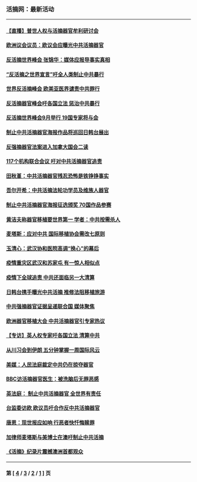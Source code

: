 ### 活摘网：最新活动
---
#### [【直播】普世人权与活摘器官牟利研讨会](../../pages/nf5883/n13425146.md?01130430) 
#### [欧洲议会议员：欧议会应曝光中共活摘器官](../../pages/nf5883/n13336571.md?01130430) 
#### [反活摘世界峰会 张锦华：媒体应报导事实真相](../../pages/nf5883/n13278502.md?01130430) 
#### [“反活摘之世界宣言”吁全人类制止中共暴行](../../pages/nf5883/n13259730.md?01130430) 
#### [世界反活摘峰会 欧美亚医界谴责中共罪行](../../pages/nf5883/n13253550.md?01130430) 
#### [反活摘器官峰会吁各国立法 惩治中共暴行](../../pages/nf5883/n13245052.md?01130430) 
#### [反活摘世界峰会9月举行 19国专家将与会](../../pages/nf5883/n13201492.md?01130430) 
#### [制止中共活摘器官海报作品将巡回日韩台展出](../../pages/nf5883/n13177791.md?01130430) 
#### [反强摘器官法案进入加拿大国会二读](../../pages/nf5883/n13033450.md?01130430) 
#### [117个机构联合会议 吁对中共活摘器官追责](../../pages/nf5883/n12775087.md?01130430) 
#### [田秋堇：中共活摘器官残忍恐怖是铁铮铮事实](../../pages/nf5883/n12702148.md?01130430) 
#### [吾尔开希：中共活摘法轮功学员及维族人器官](../../pages/nf5883/n12693197.md?01130430) 
#### [制止中共活摘器官海报征选颁奖 70国作品参赛](../../pages/nf5883/n12692050.md?01130430) 
#### [黄洁夫称器官移植要世界第一 学者：中共按需杀人](../../pages/nf5883/n12572329.md?01130430) 
#### [麦塔斯：应对中共 国际移植协会需改七原则](../../pages/nf5883/n12514711.md?01130430) 
#### [玉清心：武汉协和医院高调“换心”的幕后](../../pages/nf5883/n12298730.md?01130430) 
#### [疫情重灾区武汉和苏家屯 有一惊人相似点](../../pages/nf5883/n12150824.md?01130430) 
#### [疫情下全球追责 中共还面临另一大清算](../../pages/nf5883/n12070397.md?01130430) 
#### [日韩台携手曝光中共活摘 推修法阻移植旅游](../../pages/nf5883/n11712046.md?01130430) 
#### [中共强摘器官证据呈递联合国 媒体聚焦](../../pages/nf5883/n11546426.md?01130430) 
#### [欧洲器官移植大会 中共活摘器官引专家热议](../../pages/nf5883/n11539095.md?01130430) 
#### [【专访】英人权专家吁各国立法 清算中共](../../pages/nf5883/n11367315.md?01130430) 
#### [从川习会到伊朗 五分钟掌握一周国际风云](../../pages/nf5883/n11338520.md?01130430) 
#### [美媒：人民法庭裁定中共仍在掠夺器官](../../pages/nf5883/n11334897.md?01130430) 
#### [BBC访活摘器官医生：被洗脑后无罪恶感](../../pages/nf5883/n11335935.md?01130430) 
#### [英法庭： 制止中共活摘器官 全世界有责任](../../pages/nf5883/n11330691.md?01130430) 
#### [台监委访欧 欧议员吁合作反中共活摘器官](../../pages/nf5883/n11109190.md?01130430) 
#### [唐恩：现世报应如响 行恶者快忏悔赎罪](../../pages/nf5883/n11104016.md?01130430) 
#### [加律师麦塔斯与美博士在澳吁制止中共活摘](../../pages/nf5883/n10724764.md?01130430) 
#### [《活摘》纪录片震撼澳洲首都观众](../../pages/nf5883/n10722747.md?01130430) 

---
#### 第 [ [4](./4.md?01130430) / [3](./3.md?01130430) / [2](./2.md?01130430) / [1](./1.md?01130430) ] 页
